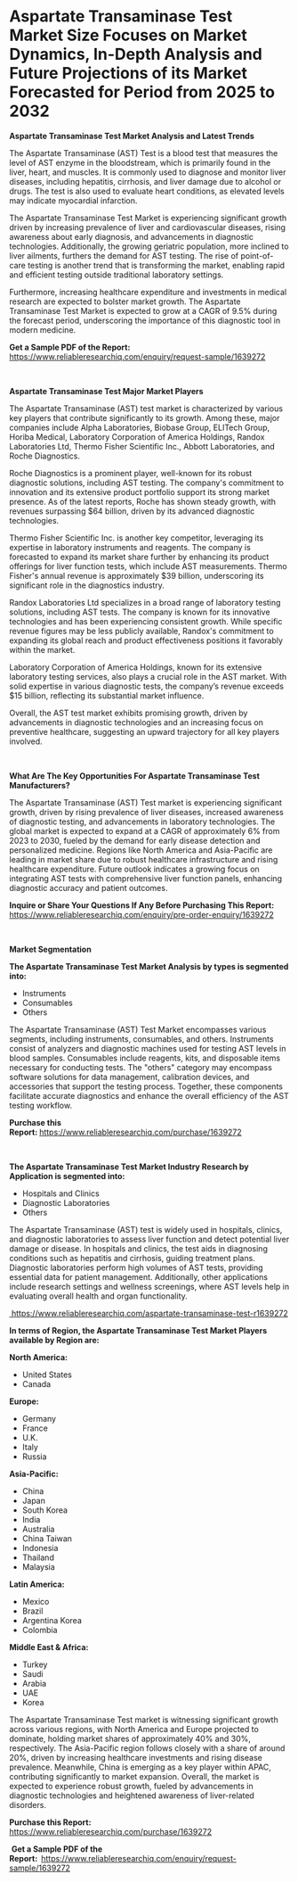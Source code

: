 <p><h1>Aspartate Transaminase Test Market Size Focuses on Market Dynamics, In-Depth Analysis and Future Projections of its Market Forecasted for Period from 2025 to 2032</h1></p><p><strong>Aspartate Transaminase Test Market Analysis and Latest Trends</strong></p>
<p><p>The Aspartate Transaminase (AST) Test is a blood test that measures the level of AST enzyme in the bloodstream, which is primarily found in the liver, heart, and muscles. It is commonly used to diagnose and monitor liver diseases, including hepatitis, cirrhosis, and liver damage due to alcohol or drugs. The test is also used to evaluate heart conditions, as elevated levels may indicate myocardial infarction.</p><p>The Aspartate Transaminase Test Market is experiencing significant growth driven by increasing prevalence of liver and cardiovascular diseases, rising awareness about early diagnosis, and advancements in diagnostic technologies. Additionally, the growing geriatric population, more inclined to liver ailments, furthers the demand for AST testing. The rise of point-of-care testing is another trend that is transforming the market, enabling rapid and efficient testing outside traditional laboratory settings.</p><p>Furthermore, increasing healthcare expenditure and investments in medical research are expected to bolster market growth. The Aspartate Transaminase Test Market is expected to grow at a CAGR of 9.5% during the forecast period, underscoring the importance of this diagnostic tool in modern medicine.</p></p>
<p><strong>Get a Sample PDF of the Report:&nbsp;</strong> <a href="https://www.reliableresearchiq.com/enquiry/request-sample/1639272?utm_campaign=2320&utm_medium=2&utm_source=Github&utm_content=ia&utm_term=12042025&utm_id=aspartate-transaminase-test">https://www.reliableresearchiq.com/enquiry/request-sample/1639272</a></p>
<p>&nbsp;</p>
<p><strong>Aspartate Transaminase Test Major Market Players</strong></p>
<p><p>The Aspartate Transaminase (AST) test market is characterized by various key players that contribute significantly to its growth. Among these, major companies include Alpha Laboratories, Biobase Group, ELITech Group, Horiba Medical, Laboratory Corporation of America Holdings, Randox Laboratories Ltd, Thermo Fisher Scientific Inc., Abbott Laboratories, and Roche Diagnostics.</p><p>Roche Diagnostics is a prominent player, well-known for its robust diagnostic solutions, including AST testing. The company's commitment to innovation and its extensive product portfolio support its strong market presence. As of the latest reports, Roche has shown steady growth, with revenues surpassing $64 billion, driven by its advanced diagnostic technologies.</p><p>Thermo Fisher Scientific Inc. is another key competitor, leveraging its expertise in laboratory instruments and reagents. The company is forecasted to expand its market share further by enhancing its product offerings for liver function tests, which include AST measurements. Thermo Fisher's annual revenue is approximately $39 billion, underscoring its significant role in the diagnostics industry.</p><p>Randox Laboratories Ltd specializes in a broad range of laboratory testing solutions, including AST tests. The company is known for its innovative technologies and has been experiencing consistent growth. While specific revenue figures may be less publicly available, Randox's commitment to expanding its global reach and product effectiveness positions it favorably within the market.</p><p>Laboratory Corporation of America Holdings, known for its extensive laboratory testing services, also plays a crucial role in the AST market. With solid expertise in various diagnostic tests, the company’s revenue exceeds $15 billion, reflecting its substantial market influence.</p><p>Overall, the AST test market exhibits promising growth, driven by advancements in diagnostic technologies and an increasing focus on preventive healthcare, suggesting an upward trajectory for all key players involved.</p></p>
<p>&nbsp;</p>
<p><strong>What Are The Key Opportunities For Aspartate Transaminase Test Manufacturers?</strong></p>
<p><p>The Aspartate Transaminase (AST) Test market is experiencing significant growth, driven by rising prevalence of liver diseases, increased awareness of diagnostic testing, and advancements in laboratory technologies. The global market is expected to expand at a CAGR of approximately 6% from 2023 to 2030, fueled by the demand for early disease detection and personalized medicine. Regions like North America and Asia-Pacific are leading in market share due to robust healthcare infrastructure and rising healthcare expenditure. Future outlook indicates a growing focus on integrating AST tests with comprehensive liver function panels, enhancing diagnostic accuracy and patient outcomes.</p></p>
<p><strong>Inquire or Share Your Questions If Any Before Purchasing This Report:</strong> <a href="https://www.reliableresearchiq.com/enquiry/pre-order-enquiry/1639272?utm_campaign=2320&utm_medium=2&utm_source=Github&utm_content=ia&utm_term=12042025&utm_id=aspartate-transaminase-test">https://www.reliableresearchiq.com/enquiry/pre-order-enquiry/1639272</a></p>
<p>&nbsp;</p>
<p><strong>Market Segmentation</strong></p>
<p><strong>The Aspartate Transaminase Test Market Analysis by types is segmented into:</strong></p>
<p><ul><li>Instruments</li><li>Consumables</li><li>Others</li></ul></p>
<p><p>The Aspartate Transaminase (AST) Test Market encompasses various segments, including instruments, consumables, and others. Instruments consist of analyzers and diagnostic machines used for testing AST levels in blood samples. Consumables include reagents, kits, and disposable items necessary for conducting tests. The "others" category may encompass software solutions for data management, calibration devices, and accessories that support the testing process. Together, these components facilitate accurate diagnostics and enhance the overall efficiency of the AST testing workflow.</p></p>
<p><strong>Purchase this Report:&nbsp;</strong><a href="https://www.reliableresearchiq.com/purchase/1639272?utm_campaign=2320&utm_medium=2&utm_source=Github&utm_content=ia&utm_term=12042025&utm_id=aspartate-transaminase-test">https://www.reliableresearchiq.com/purchase/1639272</a></p>
<p>&nbsp;</p>
<p><strong>The Aspartate Transaminase Test Market Industry Research by Application is segmented into:</strong></p>
<p><ul><li>Hospitals and Clinics</li><li>Diagnostic Laboratories</li><li>Others</li></ul></p>
<p><p>The Aspartate Transaminase (AST) test is widely used in hospitals, clinics, and diagnostic laboratories to assess liver function and detect potential liver damage or disease. In hospitals and clinics, the test aids in diagnosing conditions such as hepatitis and cirrhosis, guiding treatment plans. Diagnostic laboratories perform high volumes of AST tests, providing essential data for patient management. Additionally, other applications include research settings and wellness screenings, where AST levels help in evaluating overall health and organ functionality.</p></p>
<p><a href="https://www.reliableresearchiq.com/aspartate-transaminase-test-r1639272?utm_campaign=2320&utm_medium=2&utm_source=Github&utm_content=ia&utm_term=12042025&utm_id=aspartate-transaminase-test">&nbsp;https://www.reliableresearchiq.com/aspartate-transaminase-test-r1639272</a></p>
<p><strong>In terms of Region, the Aspartate Transaminase Test Market Players available by Region are:</strong></p>
<p>
    <p> <strong> North America: </strong>
        <ul>
            <li>United States</li>
            <li>Canada</li>
        </ul>
        </p> 
    <p> <strong> Europe: </strong>
        <ul>
            <li>Germany</li>
            <li>France</li>
            <li>U.K.</li>
            <li>Italy</li>
            <li>Russia</li>
        </ul>
        </p> 
    <p> <strong> Asia-Pacific: </strong>
        <ul>
            <li>China</li>
            <li>Japan</li>
            <li>South Korea</li>
            <li>India</li>
            <li>Australia</li>
            <li>China Taiwan</li>
            <li>Indonesia</li>
            <li>Thailand</li>
            <li>Malaysia</li>
        </ul>
        </p> 
    <p> <strong> Latin America: </strong>
        <ul>
            <li>Mexico</li>
            <li>Brazil</li>
            <li>Argentina Korea</li>
            <li>Colombia</li>
        </ul>
        </p> 
    <p> <strong> Middle East & Africa: </strong>
        <ul>
            <li>Turkey</li>
            <li>Saudi</li>
            <li>Arabia</li>
            <li>UAE</li>
            <li>Korea</li>
        </ul>
    </p>
    </p>
<p><p>The Aspartate Transaminase Test market is witnessing significant growth across various regions, with North America and Europe projected to dominate, holding market shares of approximately 40% and 30%, respectively. The Asia-Pacific region follows closely with a share of around 20%, driven by increasing healthcare investments and rising disease prevalence. Meanwhile, China is emerging as a key player within APAC, contributing significantly to market expansion. Overall, the market is expected to experience robust growth, fueled by advancements in diagnostic technologies and heightened awareness of liver-related disorders.</p></p>
<p><strong>Purchase this Report: </strong><a href="https://www.reliableresearchiq.com/purchase/1639272?utm_campaign=2320&utm_medium=2&utm_source=Github&utm_content=ia&utm_term=12042025&utm_id=aspartate-transaminase-test">https://www.reliableresearchiq.com/purchase/1639272</a></p>
<p>&nbsp;<strong>Get a Sample PDF of the Report:&nbsp;&nbsp;</strong><a href="https://www.reliableresearchiq.com/enquiry/request-sample/1639272?utm_campaign=2320&utm_medium=2&utm_source=Github&utm_content=ia&utm_term=12042025&utm_id=aspartate-transaminase-test">https://www.reliableresearchiq.com/enquiry/request-sample/1639272</a></p>
<p><strong></strong></p>
<p><p></p><p></p><p></p></p>